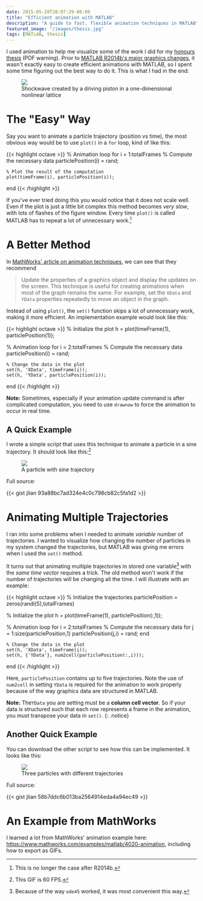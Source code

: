 ```yaml
---
date: 2015-05-20T20:07:29-08:00
title: "Efficient animation with MATLAB"
description: "A guide to fast, flexible animation techniques in MATLAB"
featured_image: "/images/thesis.jpg"
tags: [MATLAB, thesis]
---
```


I used animation to help me visualize some of the work I did for my [honours thesis](/projects/thesis.pdf) (PDF warning). Prior to [MATLAB R2014b's major graphics changes](http://www.mathworks.com/help/matlab/graphics-changes-in-r2014b.html), it wasn't exactly easy to create efficient animations with MATLAB, so I spent some time figuring out the best way to do it. This is what I had in the end:

<figure>
	<a href="/matlab-animation/shock.gif"><img src="/matlab-animation/shock.gif"></a>
	<figcaption>Shockwave created by a driving piston in a one-dimensional nonlinear lattice</figcaption>
</figure>

# The "Easy" Way

Say you want to animate a particle trajectory (position vs time), the most obvious way would be to use `plot()` in a `for` loop, kind of like this:

{{< highlight octave >}}
% Animation loop
for i = 1:totalFrames
	% Compute the necessary data
	particlePosition(i) = rand;

	% Plot the result of the computation
	plot(timeFrame(i), particlePosition(i));
end
{{< /highlight >}}

If you've ever tried doing this you would notice that it does not scale well. Even if the plot is just a little bit complex this method becomes *very slow*, with lots of flashes of the figure window. Every time `plot()` is called MATLAB has to repeat a lot of unnecessary work.[^1] 

[^1]: This is no longer the case after R2014b.

# A Better Method

In [MathWorks' article on animation techniques](http://www.mathworks.com/help/matlab/creating_plots/animation-techniques.html), we can see that they recommend 

> Update the properties of a graphics object and display the updates on the screen. This technique is useful for creating animations when most of the graph remains the same. For example, set the `XData` and `YData` properties repeatedly to move an object in the graph.

Instead of using `plot()`, the `set()` function skips a lot of unnecessary work, making it more efficient. An implementation example would look like this:

{{< highlight octave >}}
% Initialize the plot
h = plot(timeFrame(1), particlePosition(1));

% Animation loop
for i = 2:totalFrames
	% Compute the necessary data
	particlePosition(i) = rand;

	% Change the data in the plot
	set(h, 'XData', timeFrame(i));
	set(h, 'YData', particlePosition(i));
end
{{< /highlight >}}

**Note:** Sometimes, especially if your animation update command is after complicated computation, you need to use `drawnow` to force the animation to occur in real time.

## A Quick Example

I wrote a simple script that uses this technique to animate a particle in a sine trajectory. It should look like this:[^2]

<figure>
	<a href="/matlab-animation/sine.gif"><img src="/matlab-animation/sine.gif"></a>
	<figcaption>A particle with sine trajectory</figcaption>
</figure>

Full source:

{{< gist jlian 93a88bc7ad324e4c0c798cb82c5fa1d2 >}}

[^2]: This GIF is 60 FPS.

# Animating Multiple Trajectories

I ran into some problems when I needed to animate *variable* number of trajectories. I wanted to visualize how changing the number of particles in my system changed the trajectories, but MATLAB was giving me errors when I used the `set()` method. 

It turns out that animating multiple trajectories in stored one variable[^3] with the *same time vector* requires a trick. The old method won't work if the number of trajectories will be changing all the time. I will illustrate with an example:

[^3]: Because of the way `ode45` worked, it was most convenient this way.

{{< highlight octave >}}
% Initialize the trajectories
particlePosition = zeros(randi(5),totalFrames)

% Initialize the plot
h = plot(timeFrame(1), particlePosition(:,1));

% Animation loop
for i = 2:totalFrames
	% Compute the necessary data
	for j = 1:size(particlePosition,1)
		particlePosition(j,i) = rand;
	end

	% Change the data in the plot
	set(h, 'XData', timeFrame(i));
	set(h, {'YData'}, num2cell(particlePosition(:,i)));
end
{{< /highlight >}}

Here, `particlePosition` contains up to five trajectories. Note the use of `num2cell` in setting `YData` is required for the animation to work properly because of the way graphics data are structured in MATLAB. 

**Note:** The`YData` you are setting must be a **column cell vector**. So if your data is structured such that each row represents a frame in the animation, you must transpose your data in `set()`.
{: .notice}

## Another Quick Example

You can download the other script to see how this can be implemented. It looks like this:

<figure>
	<a href="/matlab-animation/sine2.gif"><img src="/matlab-animation/sine2.gif"></a>
	<figcaption>Three particles with different trajectories</figcaption>
</figure>

Full source: 

{{< gist jlian 58b7ddc6b013ba2564914eda4a94ec49 >}}

# An Example from MathWorks

I learned a lot from MathWorks' animation example here: <https://www.mathworks.com/examples/matlab/4020-animation>, including how to export as GIFs.